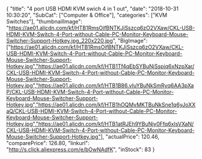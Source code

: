 {
	"title": "4 port USB HDMI KVM swich 4 in 1 out",
	"date": "2018-10-31 10:30:20",
	"SubCat": ["Computer & Office"],
	"categories": ["KVM Switches"],
	"thumbnailImage": "https://ae01.alicdn.com/kf/HTB1RmsOifBNTKJjSszcq6zO2VXaw/CKL-USB-HDMI-KVM-Switch-4-Port-without-Cable-PC-Monitor-Keyboard-Mouse-Switcher-Support-Hotkey.jpg_220x220.jpg",
	"BigImage": ["https://ae01.alicdn.com/kf/HTB1RmsOifBNTKJjSszcq6zO2VXaw/CKL-USB-HDMI-KVM-Switch-4-Port-without-Cable-PC-Monitor-Keyboard-Mouse-Switcher-Support-Hotkey.jpg","https://ae01.alicdn.com/kf/HTB1Tf4qEbSYBuNjSspiq6xNzpXar/CKL-USB-HDMI-KVM-Switch-4-Port-without-Cable-PC-Monitor-Keyboard-Mouse-Switcher-Support-Hotkey.jpg","https://ae01.alicdn.com/kf/HTB1B86.vIuYBuNkSmRyq6AA3pXaP/CKL-USB-HDMI-KVM-Switch-4-Port-without-Cable-PC-Monitor-Keyboard-Mouse-Switcher-Support-Hotkey.jpg","https://ae01.alicdn.com/kf/HTB1hOQMvMKTBuNkSne1q6yJoXXaQ/CKL-USB-HDMI-KVM-Switch-4-Port-without-Cable-PC-Monitor-Keyboard-Mouse-Switcher-Support-Hotkey.jpg","https://ae01.alicdn.com/kf/HTB1atRJEh9YBuNjy0Ffq6xIsVXaN/CKL-USB-HDMI-KVM-Switch-4-Port-without-Cable-PC-Monitor-Keyboard-Mouse-Switcher-Support-Hotkey.jpg"],
	"actualPrice": 120.46,
	"comparePrice": 126.80,
	"linkurl": "http://s.click.aliexpress.com/e/bOwNAdfK",
	"inStock": 83
}

